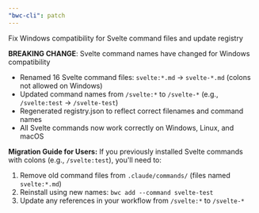 ```yaml
---
"bwc-cli": patch
---
```


Fix Windows compatibility for Svelte command files and update registry

**BREAKING CHANGE**: Svelte command names have changed for Windows compatibility

- Renamed 16 Svelte command files: `svelte:*.md` → `svelte-*.md` (colons not allowed on Windows)
- Updated command names from `/svelte:*` to `/svelte-*` (e.g., `/svelte:test` → `/svelte-test`)
- Regenerated registry.json to reflect correct filenames and command names
- All Svelte commands now work correctly on Windows, Linux, and macOS

**Migration Guide for Users:**
If you previously installed Svelte commands with colons (e.g., `/svelte:test`), you'll need to:
1. Remove old command files from `.claude/commands/` (files named `svelte:*.md`)
2. Reinstall using new names: `bwc add --command svelte-test`
3. Update any references in your workflow from `/svelte:*` to `/svelte-*`
